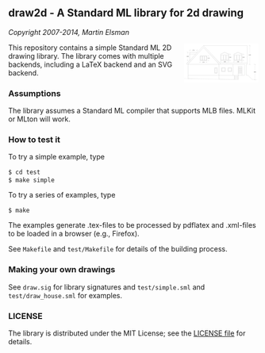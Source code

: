 ## draw2d - A Standard ML library for 2d drawing

_Copyright 2007-2014, Martin Elsman_

<img width="150" alt="House drawing" align="right" src="/images/house.png">

This repository contains a simple Standard ML 2D drawing library. The
library comes with multiple backends, including a LaTeX backend and an
SVG backend.

### Assumptions

The library assumes a Standard ML compiler that supports MLB
files. MLKit or MLton will work.

### How to test it

To try a simple example, type

    $ cd test
    $ make simple

To try a series of examples, type

    $ make

The examples generate .tex-files to be processed by pdflatex and
.xml-files to be loaded in a browser (e.g., Firefox).

See `Makefile` and `test/Makefile` for details of the building process. 

### Making your own drawings

See `draw.sig` for library signatures and `test/simple.sml` and
`test/draw_house.sml` for examples.

### LICENSE

The library is distributed under the MIT License; see the [LICENSE
file](/LICENSE) for details.
